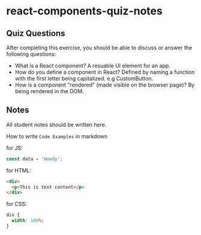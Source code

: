 # react-components-quiz-notes

## Quiz Questions

After completing this exercise, you should be able to discuss or answer the following questions:

- What is a React component?
  A resuable UI element for an app.
- How do you define a component in React?
  Defined by naming a function with the first letter being capitalized. e.g CustomButton.
- How is a component "rendered" (made visible on the browser page)?
  By being rendered in the DOM.

## Notes

All student notes should be written here.

How to write `Code Examples` in markdown

for JS:

```javascript
const data = 'Howdy';
```

for HTML:

```html
<div>
  <p>This is text content</p>
</div>
```

for CSS:

```css
div {
  width: 100%;
}
```
